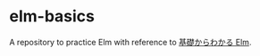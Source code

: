 # elm-basics

A repository to practice Elm with reference to [基礎からわかる Elm](https://www.amazon.co.jp/dp/4863542224).
